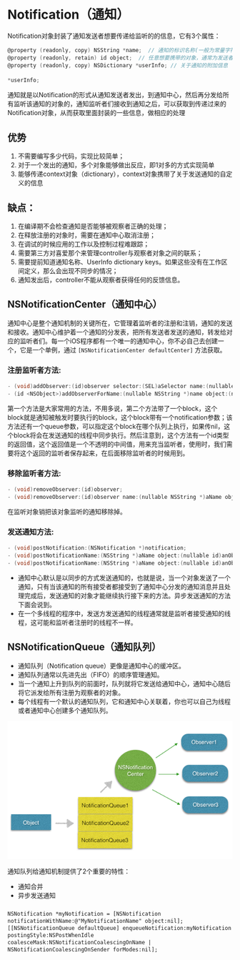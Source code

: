 # Notification（通知）

Notification对象封装了通知发送者想要传递给监听的的信息，它有3个属性：
```objectivec
@property (readonly, copy) NSString *name;  // 通知的标识名称(一般为常量字符串)
@property (readonly, retain) id object;  // 任意想要携带的对象，通常为发送者自己
@property (readonly, copy) NSDictionary *userInfo; // 关于通知的附加信息
 
*userInfo;
```

通知就是以Notification的形式从通知发送者发出，到通知中心，然后再分发给所有监听该通知的对象的，通知监听者们接收到通知之后，可以获取到传递过来的Notification对象，从而获取里面封装的一些信息，做相应的处理

## 优势

1. 不需要编写多少代码，实现比较简单；
2. 对于一个发出的通知，多个对象能够做出反应，即1对多的方式实现简单
3. 能够传递context对象（dictionary），context对象携带了关于发送通知的自定义的信息

## 缺点：

1. 在编译期不会检查通知是否能够被观察者正确的处理；
2. 在释放注册的对象时，需要在通知中心取消注册；
3. 在调试的时候应用的工作以及控制过程难跟踪；
4. 需要第三方对喜爱那个来管理controller与观察者对象之间的联系；
5. 需要提前知道通知名称、UserInfo dictionary keys。如果这些没有在工作区间定义，那么会出现不同步的情况；
6. 通知发出后，controller不能从观察者获得任何的反馈信息。

## NSNotificationCenter（通知中心）

通知中心是整个通知机制的关键所在，它管理着监听者的注册和注销，通知的发送和接收。通知中心维护着一个通知的分发表，把所有发送者发送的通知，转发给对应的监听者们。每一个iOS程序都有一个唯一的通知中心，你不必自己去创建一个，它是一个单例，通过 `[NSNotificationCenter defaultCenter]` 方法获取。

### 注册监听者方法:
```objectivec
- (void)addObserver:(id)observer selector:(SEL)aSelector name:(nullable NSString *)aName object:(nullable id)anObject;
- (id <NSObject>)addObserverForName:(nullable NSString *)name object:(nullable id)obj queue:(nullable NSOperationQueue *)queue usingBlock:(void (^)(NSNotification *note))block;
```
第一个方法是大家常用的方法，不用多说，第二个方法带了一个block，这个block就是通知被触发时要执行的block，这个block带有一个notification参数；该方法还有一个queue参数，可以指定这个block在哪个队列上执行，如果传nil，这个block将会在发送通知的线程中同步执行。然后注意到，这个方法有一个id类型的返回值，这个返回值是一个不透明的中间值，用来充当监听者，使用时，我们需要将这个返回的监听者保存起来，在后面移除监听者的时候用到。

### 移除监听者方法:
```objectivec
- (void)removeObserver:(id)observer;
- (void)removeObserver:(id)observer name:(nullable NSString *)aName object:(nullable id)anObject;
```
在监听对象销把该对象监听的通知移除掉。

### 发送通知方法:
```objectivec
- (void)postNotification:(NSNotification *)notification;
- (void)postNotificationName:(NSString *)aName object:(nullable id)anObject;
- (void)postNotificationName:(NSString *)aName object:(nullable id)anObject userInfo:(nullable NSDictionary *)aUserInfo;
```

- 通知中心默认是以同步的方式发送通知的，也就是说，当一个对象发送了一个通知，只有当该通知的所有接受者都接受到了通知中心分发的通知消息并且处理完成后，发送通知的对象才能继续执行接下来的方法。异步发送通知的方法下面会说到。
- 在一个多线程的程序中，发送方发送通知的线程通常就是监听者接受通知的线程，这可能和监听者注册时的线程不一样。

## NSNotificationQueue（通知队列）

- 通知队列（Notification queue）更像是通知中心的缓冲区。
- 通知队列通常以先进先出（FIFO）的顺序管理通知。
- 当一个通知上升到队列的前面时，队列就将它发送给通知中心，通知中心随后将它派发给所有注册为观察者的对象。
- 每个线程有一个默认的通知队列，它和通知中心关联着，你也可以自己为线程或者通知中心创建多个通知队列。

![NotificationQueue](/assets/notification1.png)

通知队列给通知机制提供了2个重要的特性：
- 通知合并
- 异步发送通知

### 

```
NSNotification *myNotification = [NSNotification notificationWithName:@"MyNotificationName" object:nil];
[[NSNotificationQueue defaultQueue] enqueueNotification:myNotification postingStyle:NSPostWhenIdle coalesceMask:NSNotificationCoalescingOnName | NSNotificationCoalescingOnSender forModes:nil];
```







